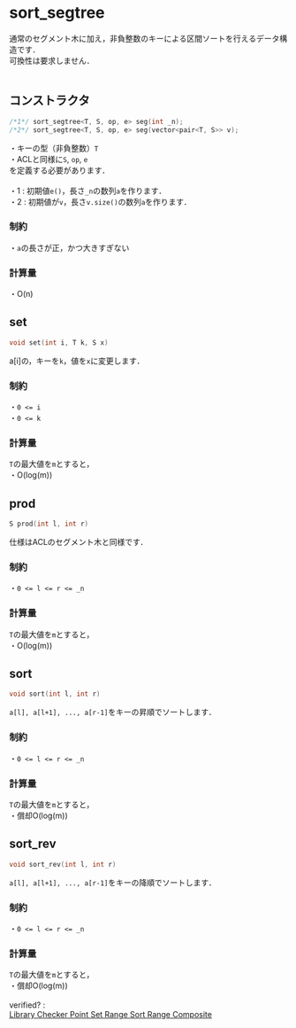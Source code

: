 # sort_segtree
通常のセグメント木に加え，非負整数のキーによる区間ソートを行えるデータ構造です．  
可換性は要求しません．  
<br>
## コンストラクタ
```cpp
/*1*/ sort_segtree<T, S, op, e> seg(int _n);
/*2*/ sort_segtree<T, S, op, e> seg(vector<pair<T, S>> v);
```
・キーの型（非負整数）`T`  
・ACLと同様に`S`, `op`, `e`  
を定義する必要があります．  
<br>
・1 : 初期値`e()`，長さ`_n`の数列`a`を作ります．  
・2 : 初期値が`v`，長さ`v.size()`の数列`a`を作ります．  
### 制約
・`a`の長さが正，かつ大きすぎない  
### 計算量
・O(n)
<br>
## set
```cpp
void set(int i, T k, S x)
```
a[i]の，キーを`k`，値を`x`に変更します．
### 制約
・`0 <= i`  
・`0 <= k`  
### 計算量
`T`の最大値を`m`とすると，  
・O(log(m))
<br>
## prod
```cpp
S prod(int l, int r)
```
仕様はACLのセグメント木と同様です．
### 制約
・`0 <= l <= r <= _n`
### 計算量
`T`の最大値を`m`とすると，  
・O(log(m))
<br>
## sort
```cpp
void sort(int l, int r)
```
`a[l], a[l+1], ..., a[r-1]`をキーの昇順でソートします．
### 制約
・`0 <= l <= r <= _n`
### 計算量
`T`の最大値を`m`とすると，  
・償却O(log(m))
<br>
## sort_rev
```cpp
void sort_rev(int l, int r)
```
`a[l], a[l+1], ..., a[r-1]`をキーの降順でソートします．
### 制約
・`0 <= l <= r <= _n`
### 計算量
`T`の最大値を`m`とすると，  
・償却O(log(m))  
<br>
verified? :  
[Library Checker Point Set Range Sort Range Composite](https://judge.yosupo.jp/submission/305486)
